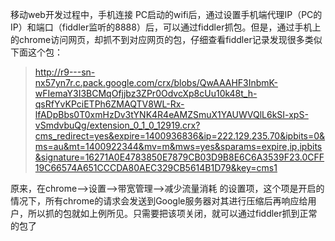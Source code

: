 移动web开发过程中，手机连接 PC启动的wifi后，通过设置手机端代理IP（PC的IP）和端口（fiddler监听的8888）后，可以通过fiddler抓包。但是，通过手机上的chrome访问网页，却抓不到对应网页的包，仔细查看fiddler记录发现很多类似下面这个包：

>http://r9---sn-nx57yn7r.c.pack.google.com/crx/blobs/QwAAAHF3InbmK-wFIemaY3I3BCMqOfjjbz3ZPr0OdvcXp8cUu10k48t_h-qsRfYvKPciETPh6ZMAQTV8WL-Rx-lfADpBbs0T0xmHzDv3tYNK4R4eAMZSmuX1YAUWVQlL6kSI-xpS-vSmdvbuQg/extension_0_1_0_12919.crx?cms_redirect=yes&expire=1400936836&ip=222.129.235.70&ipbits=0&ms=au&mt=1400922344&mv=m&mws=yes&sparams=expire,ip,ipbits&signature=16271A0E4783850E7879CB03D9B8E6C6A3539F23.0CFF19C66574A651CCCDA80AEC329CB5614B1D79&key=cms1

原来，在chrome-->设置-->带宽管理-->减少流量消耗  的设置项，这个项是开启的情况下，所有chrome的请求会发送到Google服务器对其进行压缩后再响应给用户，所以抓的包就如上例所见。只需要把该项关闭，就可以通过fiddler抓到正常的包了